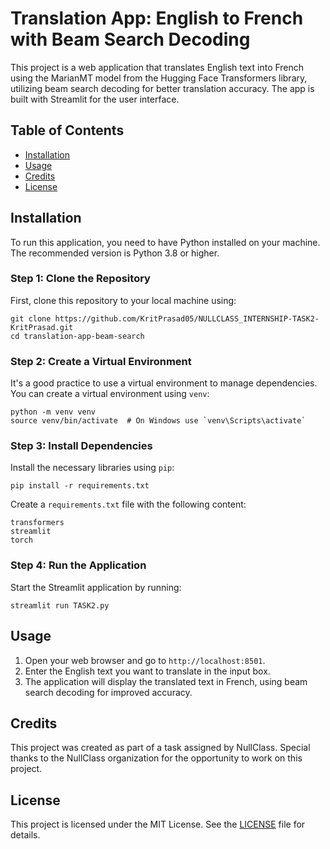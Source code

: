 <!DOCTYPE html>
<html lang="en">
<head>
    <meta charset="UTF-8">
    <meta name="viewport" content="width=device-width, initial-scale=1.0">
    <title>README for Translation App: English to French with Beam Search Decoding</title>
</head>
<body>

<h1>Translation App: English to French with Beam Search Decoding</h1>
<p>This project is a web application that translates English text into French using the MarianMT model from the Hugging Face Transformers library, utilizing beam search decoding for better translation accuracy. The app is built with Streamlit for the user interface.</p>

<h2>Table of Contents</h2>
<ul>
    <li><a href="#installation">Installation</a></li>
    <li><a href="#usage">Usage</a></li>
    <li><a href="#credits">Credits</a></li>
    <li><a href="#license">License</a></li>
</ul>

<h2 id="installation">Installation</h2>
<p>To run this application, you need to have Python installed on your machine. The recommended version is Python 3.8 or higher.</p>

<h3>Step 1: Clone the Repository</h3>
<p>First, clone this repository to your local machine using:</p>
<pre><code>git clone https://github.com/KritPrasad05/NULLCLASS_INTERNSHIP-TASK2-KritPrasad.git
cd translation-app-beam-search
</code></pre>

<h3>Step 2: Create a Virtual Environment</h3>
<p>It's a good practice to use a virtual environment to manage dependencies. You can create a virtual environment using <code>venv</code>:</p>
<pre><code>python -m venv venv
source venv/bin/activate  # On Windows use `venv\Scripts\activate`
</code></pre>

<h3>Step 3: Install Dependencies</h3>
<p>Install the necessary libraries using <code>pip</code>:</p>
<pre><code>pip install -r requirements.txt
</code></pre>
<p>Create a <code>requirements.txt</code> file with the following content:</p>
<pre><code>transformers
streamlit
torch
</code></pre>

<h3>Step 4: Run the Application</h3>
<p>Start the Streamlit application by running:</p>
<pre><code>streamlit run TASK2.py
</code></pre>

<h2 id="usage">Usage</h2>
<ol>
    <li>Open your web browser and go to <code>http://localhost:8501</code>.</li>
    <li>Enter the English text you want to translate in the input box.</li>
    <li>The application will display the translated text in French, using beam search decoding for improved accuracy.</li>
</ol>

<h2 id="credits">Credits</h2>
<p>This project was created as part of a task assigned by NullClass. Special thanks to the NullClass organization for the opportunity to work on this project.</p>

<h2 id="license">License</h2>
<p>This project is licensed under the MIT License. See the <a href="LICENSE">LICENSE</a> file for details.</p>

</body>
</html>
